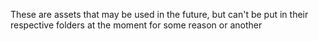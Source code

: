 These are assets that may be used in the future, but can't be put in their respective folders at the moment for some reason or another